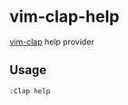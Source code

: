 # vim-clap-help

[vim-clap](https://github.com/liuchengxu/vim-clap) help provider


## Usage

```vim
:Clap help
```
